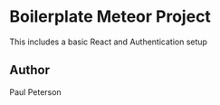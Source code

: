 # Boilerplate Meteor Project

This includes a basic React and Authentication setup

## Author

Paul Peterson
